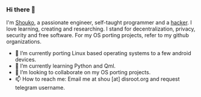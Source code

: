 ### Hi there 👋

I'm [Shouko](https://whatis.techtarget.com/definition/screen-name), a passionate engineer, self-taught programmer and a [hacker](https://en.wikipedia.org/wiki/Hacker_culture). I love learning, creating and researching. I stand for decentralization, privacy, security and free software. For my OS porting projects, refer to my github organizations.

- 🔭 I’m currently porting Linux based operating systems to a few android devices.
- 🌱 I’m currently learning Python and Qml.
- 👯 I’m looking to collaborate on my OS porting projects.
- 📫 How to reach me: Email me at shou [at] disroot.org and request telegram username.
